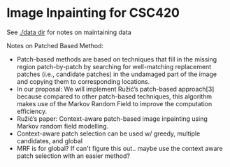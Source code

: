 # Image Inpainting for CSC420

See [./data dir](./data/README.md) for notes on maintaining data



Notes on Patched Based Method:
- Patch-based methods are based on techniques that fill in the missing region patch-by-patch by searching for well-matching replacement patches (i.e., candidate patches) in the undamaged part of the image and copying them to corresponding locations. 
- In our proposal:
We will implement Ružić’s patch-based approach[3] because compared to other patch-based techniques, this algorithm makes use of the Markov Random Field to improve the computation efficiency.
- Ružić’s paper: Context-aware patch-based image inpainting using Markov random field modelling. 
- Context-aware patch selection can be used w/ greedy, multiple candidates, and global
- MRF is for global? If can't figure this out.. maybe use the context aware patch selection with an easier method?